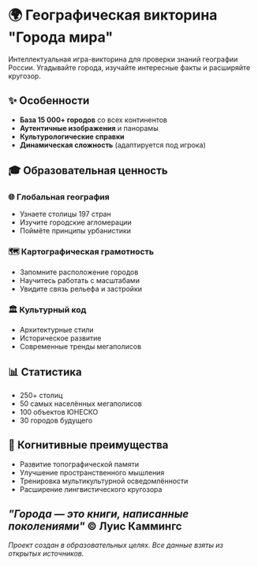 # 🌍 Географическая викторина "Города мира"

Интеллектуальная игра-викторина для проверки знаний географии России. Угадывайте города, изучайте интересные факты и расширяйте кругозор.
## ✨ Особенности

- **База 15 000+ городов** со всех континентов
- **Аутентичные изображения** и панорамы
- **Культурологические справки** 
- **Динамическая сложность** (адаптируется под игрока)

## 🎓 Образовательная ценность

### 🌐 Глобальная география
- Узнаете столицы 197 стран
- Изучите городские агломерации
- Поймёте принципы урбанистики

### 🗺️ Картографическая грамотность
- Запомните расположение городов
- Научитесь работать с масштабами
- Увидите связь рельефа и застройки

### 🏛️ Культурный код
- Архитектурные стили
- Историческое развитие
- Современные тренды мегаполисов

## 📊 Статистика
- 250+ столиц
- 50 самых населённых мегаполисов
- 100 объектов ЮНЕСКО
- 30 городов будущего

## 🧠 Когнитивные преимущества
- Развитие топографической памяти
- Улучшение пространственного мышления
- Тренировка мультикультурной осведомлённости
- Расширение лингвистического кругозора

*"Города — это книги, написанные поколениями"* © Луис Каммингс
---

*Проект создан в образовательных целях. Все данные взяты из открытых источников.*
